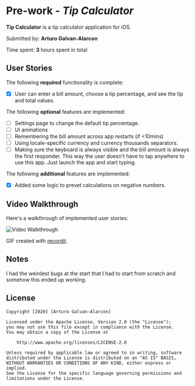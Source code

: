 # Pre-work - *Tip Calculator*

**Tip Calculator** is a tip calculator application for iOS.

Submitted by: **Arturo Galvan-Alarcon**

Time spent: **3** hours spent in total

## User Stories

The following **required** functionality is complete:

* [X] User can enter a bill amount, choose a tip percentage, and see the tip and total values.

The following **optional** features are implemented:
* [ ] Settings page to change the default tip percentage.
* [ ] UI animations
* [ ] Remembering the bill amount across app restarts (if <10mins)
* [ ] Using locale-specific currency and currency thousands separators.
* [ ] Making sure the keyboard is always visible and the bill amount is always the first responder. This way the user doesn't have to tap anywhere to use this app. Just launch the app and start typing.

The following **additional** features are implemented:

- [X] Added some logic to prevet calculations on negative numbers.

## Video Walkthrough 

Here's a walkthrough of implemented user stories:

<img src='http://g.recordit.co/KA3mFGsEaq.gif' title='Video Walkthrough' width='' alt='Video Walkthrough' />

GIF created with [recordit](http://www.recordit.co).

## Notes

I had the weirdest bugs at the start that I had to start from scratch and somehow this ended up working.

## License

    Copyright [2020] [Arturo Galvan-Alarcon]

    Licensed under the Apache License, Version 2.0 (the "License");
    you may not use this file except in compliance with the License.
    You may obtain a copy of the License at

        http://www.apache.org/licenses/LICENSE-2.0

    Unless required by applicable law or agreed to in writing, software
    distributed under the License is distributed on an "AS IS" BASIS,
    WITHOUT WARRANTIES OR CONDITIONS OF ANY KIND, either express or implied.
    See the License for the specific language governing permissions and
    limitations under the License.
